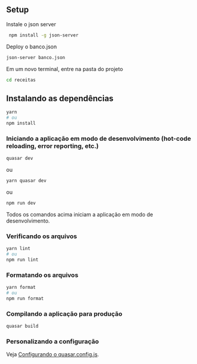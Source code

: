 ## Setup

Instale o json server

```bash
 npm install -g json-server
 ```

Deploy o banco.json

```bash
json-server banco.json
```

Em um novo terminal, entre na pasta do projeto

```bash
cd receitas
```

## Instalando as dependências
```bash
yarn
# ou
npm install
```

### Iniciando a aplicação em modo de desenvolvimento (hot-code reloading, error reporting, etc.)

```bash
quasar dev
```
ou
```bash
yarn quasar dev
```
ou
```bash
npm run dev
```

Todos os comandos acima iniciam a aplicação em modo de desenvolvimento.


### Verificando os arquivos
```bash
yarn lint
# ou
npm run lint
```


### Formatando os arquivos
```bash
yarn format
# ou
npm run format
```

### Compilando a aplicação para produção
```bash
quasar build
```

### Personalizando a configuração
Veja [Configurando o quasar.config.js](https://v2.quasar.dev/quasar-cli-webpack/quasar-config-js).
